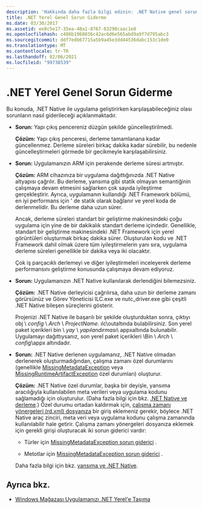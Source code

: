 ```yaml
---
description: 'Hakkında daha fazla bilgi edinin: .NET Native genel sorun giderme'
title: .NET Yerel Genel Sorun Giderme
ms.date: 03/30/2017
ms.assetid: ee8c5e17-35ea-48a1-8767-83298caac1e8
ms.openlocfilehash: c486b1968036c42ac6d6e565abd9a9f7d795abc3
ms.sourcegitcommit: ddf7edb67715a5b9a45e3dd44536dabc153c1de0
ms.translationtype: MT
ms.contentlocale: tr-TR
ms.lasthandoff: 02/06/2021
ms.locfileid: "99738539"
---
```

# <a name="net-native-general-troubleshooting"></a>.NET Yerel Genel Sorun Giderme

Bu konuda, .NET Native ile uygulama geliştirirken karşılaşabileceğiniz olası sorunların nasıl giderileceği açıklanmaktadır.

- **Sorun:** Yapı çıkış pencereniz düzgün şekilde güncelleştirilmedi.

  **Çözüm:** Yapı çıkış penceresi, derleme tamamlanana kadar güncellenmez. Derleme süreleri birkaç dakika kadar sürebilir, bu nedenle güncelleştirmeleri görmede bir gecikmeyle karşılaşabilirsiniz.

- **Sorun:** Uygulamanızın ARM için perakende derleme süresi artmıştır.

  **Çözüm:** ARM cihazınıza bir uygulama dağıttığınızda .NET Native altyapısı çağrılır. Bu derleme, yansıma gibi statik olmayan semantiğinin çalışmaya devam etmesini sağlarken çok sayıda iyileştirme gerçekleştirir. Ayrıca, uygulamanın kullandığı .NET Framework bölümü, en iyi performans için ' de statik olarak bağlanır ve yerel koda de derlenmelidir. Bu derleme daha uzun sürer.

  Ancak, derleme süreleri standart bir geliştirme makinesindeki çoğu uygulama için yine de bir dakikalık standart derleme içindedir.  Genellikle, standart bir geliştirme makinesindeki .NET Framework için yerel görüntüleri oluşturmak birkaç dakika sürer.  Oluşturulan kodu ve .NET Framework dahil olmak üzere tüm iyileştirmelerin yanı sıra, uygulama derleme süreleri genellikle bir dakika veya iki olacaktır.

  Çok iş parçacıklı derlemeyi ve diğer iyileştirmeleri inceleyerek derleme performansını geliştirme konusunda çalışmaya devam ediyoruz.

- **Sorun:** Uygulamanızın .NET Native kullanılarak derlendiğini bilemezsiniz.

  **Çözüm:** .NET Native derleyicisi çağrılırsa, daha uzun bir derleme zamanı görürsünüz ve Görev Yöneticisi ILC.exe ve nutc_driver.exe gibi çeşitli .NET Native bileşen süreçlerini gösterir.

  Projenizi .NET Native ile başarılı bir şekilde oluşturduktan sonra, çıktıyı obj \\ *config* \  *Arch* \\ *ProjectName*. ılc\outaltında bulabilirsiniz.  Son yerel paket içerikleri bin \\ *yay* \\ *yapılandırması*\ appxaltında bulunabilir. Uygulamayı dağıttıysanız, son yerel paket içerikleri \Bin \\ *Arch* \\ *config*\appx altındadır.

- **Sorun:** .NET Native derlenen uygulamanız, .NET Native olmadan derlenerek oluşturmadığından, çalışma zamanı özel durumlarını (genellikle [MissingMetadataException](missingmetadataexception-class-net-native.md) veya [MissingRuntimeArtifactException](missingruntimeartifactexception-class-net-native.md) özel durumları) oluşturur.

  **Çözüm:** .NET Native özel durumlar, başka bir deyişle, yansıma aracılığıyla kullanılabilen meta verileri veya uygulama kodunu sağlamadığı için oluşturulur. (Daha fazla bilgi için bkz. [.NET Native ve derleme](net-native-and-compilation.md).) Özel durumu ortadan kaldırmak için, [çalışma zamanı yönergeleri (rd.xml) dosyanıza](runtime-directives-rd-xml-configuration-file-reference.md) bir giriş eklemeniz gerekir, böylece .NET Native araç zinciri, meta veri veya uygulama kodunu çalışma zamanında kullanılabilir hale getirir. Çalışma zamanı yönergeleri dosyanıza eklemek için gerekli girişi oluşturacak iki sorun giderici vardır:

  - Türler için [MissingMetadataException sorun giderici](https://dotnet.github.io/native/troubleshooter/type.html) .

  - Metotlar için [MissingMetadataException sorun giderici](https://dotnet.github.io/native/troubleshooter/method.html) .

  Daha fazla bilgi için bkz. [yansıma ve .NET Native](reflection-and-net-native.md).

## <a name="see-also"></a>Ayrıca bkz.

- [Windows Mağazası Uygulamanızı .NET Yerel'e Taşıma](migrating-your-windows-store-app-to-net-native.md)
